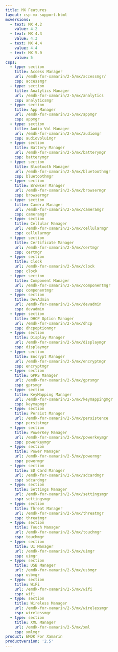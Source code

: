 ```yaml
---
title: MX Features
layout: csp-mx-support.html
mxversions:
  - text: MX 4.2
    value: 4.2
  - text: MX 4.3
    value: 4.3
  - text: MX 4.4
    value: 4.4
  - text: MX 5.0
    value: 5
csps:
  - type: section
    title: Access Manager
    url: /emdk-for-xamarin/2-5/mx/accessmgr/
    csp: accessmgr
  - type: section
    title: Analytics Manager
    url: /emdk-for-xamarin/2-5/mx/analytics
    csp: analyticsmgr
  - type: section
    title: App Manager
    url: /emdk-for-xamarin/2-5/mx/appmgr
    csp: appmgr
  - type: section
    title: Audio Vol Manager
    url: /emdk-for-xamarin/2-5/mx/audiomgr
    csp: audiovoluimgr
  - type: section
    title: Battery Manager
    url: /emdk-for-xamarin/2-5/mx/batterymgr
    csp: batterymgr
  - type: section
    title: Bluetooth Manager
    url: /emdk-for-xamarin/2-5/mx/bluetoothmgr
    csp: bluetoothmgr
  - type: section
    title: Browser Manager
    url: /emdk-for-xamarin/2-5/mx/browsermgr
    csp: browsermgr
  - type: section
    title: Camera Manager
    url: /emdk-for-xamarin/2-5/mx/cameramgr
    csp: cameramgr
  - type: section
    title: Cellular Manager
    url: /emdk-for-xamarin/2-5/mx/cellularmgr
    csp: cellularmgr
  - type: section
    title: Certificate Manager
    url: /emdk-for-xamarin/2-5/mx/certmgr
    csp: certmgr
  - type: section
    title: Clock
    url: /emdk-for-xamarin/2-5/mx/clock
    csp: clock
  - type: section
    title: Component Manager
    url: /emdk-for-xamarin/2-5/mx/componentmgr
    csp: componentmgr
  - type: section
    title: DevAdmin
    url: /emdk-for-xamarin/2-5/mx/devadmin
    csp: devadmin
  - type: section
    title: DHCP Option Manager
    url: /emdk-for-xamarin/2-5/mx/dhcp
    csp: dhcpoptionmgr
  - type: section
    title: Display Manager
    url: /emdk-for-xamarin/2-5/mx/displaymgr
    csp: displaymgr
  - type: section
    title: Encrypt Manager
    url: /emdk-for-xamarin/2-5/mx/encryptmgr
    csp: encryptmgr
  - type: section
    title: GPRS Manager
    url: /emdk-for-xamarin/2-5/mx/gprsmgr
    csp: gprsmgr
  - type: section
    title: KeyMapping Manager
    url: /emdk-for-xamarin/2-5/mx/keymappingmgr
    csp: keymapmgr
  - type: section
    title: Persist Manager
    url: /emdk-for-xamarin/2-5/mx/persistence
    csp: persistmgr
  - type: section
    title: PowerKey Manager
    url: /emdk-for-xamarin/2-5/mx/powerkeymgr
    csp: powerkeymgr
  - type: section
    title: Power Manager
    url: /emdk-for-xamarin/2-5/mx/powermgr
    csp: powermgr
  - type: section
    title: SD Card Manager
    url: /emdk-for-xamarin/2-5/mx/sdcardmgr
    csp: sdcardmgr
  - type: section
    title: Settings Manager
    url: /emdk-for-xamarin/2-5/mx/settingsmgr
    csp: settingsmgr
  - type: section
    title: Threat Manager
    url: /emdk-for-xamarin/2-5/mx/threatmgr
    csp: threatmgr
  - type: section
    title: Touch Manager
    url: /emdk-for-xamarin/2-5/mx/touchmgr
    csp: touchmgr
  - type: section
    title: UI Manager
    url: /emdk-for-xamarin/2-5/mx/uimgr
    csp: uimgr
  - type: section
    title: USB Manager
    url: /emdk-for-xamarin/2-5/mx/usbmgr
    csp: usbmgr
  - type: section
    title: WiFi
    url: /emdk-for-xamarin/2-5/mx/wifi
    csp: wifi
  - type: section
    title: Wireless Manager
    url: /emdk-for-xamarin/2-5/mx/wirelessmgr
    csp: wirelessmgr
  - type: section
    title: XML Manager
    url: /emdk-for-xamarin/2-5/mx/xml
    csp: xmlmgr
product: EMDK For Xamarin
productversion: '2.5'
---
```

 












